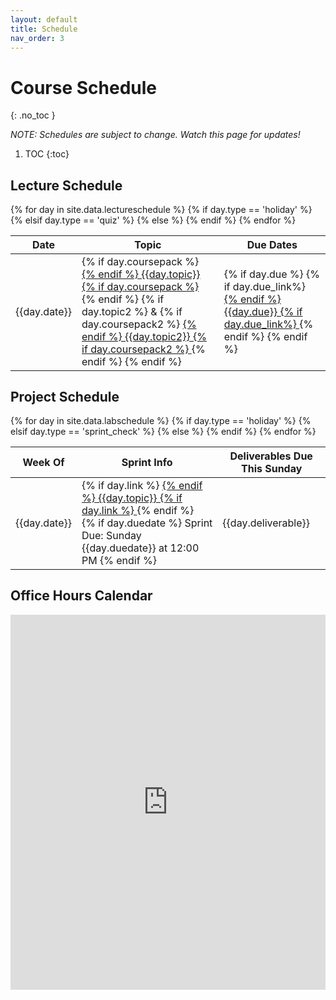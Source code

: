 ```yaml
---
layout: default
title: Schedule
nav_order: 3
---
```


# Course Schedule
{: .no_toc }

_NOTE: Schedules are subject to change.  Watch this page for updates!_

1. TOC
{:toc} 

## Lecture Schedule

<table class="schedtab"><thead>
<tr>
    <th>Date</th>
    <th>Topic</th>
    <th>Due Dates</th>
    </tr>
    </thead>
    <tbody>
{% for day in site.data.lectureschedule %}
{% if day.type == 'holiday' %}
<tr class="holiday">
{% elsif day.type == 'quiz' %}
<tr class="quiz">
{% else %}
<tr>
{% endif %}
<td class="text-center sched">{{day.date}}</td>
<td class="sched">
{% if day.coursepack %}
<a href="{{day.coursepack}}">
{% endif %}
{{day.topic}}
{% if day.coursepack %}
    </a>
{% endif %}
{% if day.topic2 %}
&
{% if day.coursepack2 %}
<a href="{{day.coursepack2}}">
{% endif %}
{{day.topic2}}
{% if day.coursepack2 %}
    </a>
{% endif %}
{% endif %}
</td>
<td class="sched">
{% if day.due %}
{% if day.due_link%}
<a href="{{day.due_link}}">
{% endif %}
{{day.due}}
{% if day.due_link%}
</a>
{% endif %}
{% endif %}
</td>
</tr>
{% endfor %}
</tbody></table>

## Project Schedule

<table class="schedtab"><thead>
<tr>
    <th>Week Of</th>
    <th>Sprint Info</th>
    <th>Deliverables Due This Sunday</th>
    </tr>
    </thead>
    <tbody>
{% for day in site.data.labschedule %}
{% if day.type == 'holiday' %}
<tr class="holiday">
{% elsif day.type == 'sprint_check' %}
<tr class="quiz">
{% else %}
<tr>
{% endif %}
<td class="text-center sched">{{day.date}}</td>
<td class="sched">
{% if day.link %}
<a href="{{day.link}}">
{% endif %}
{{day.topic}}
{% if day.link %}
</a>
{% endif %}
<br>
{% if day.duedate %}
<span class="sched-sub">
Sprint Due: Sunday {{day.duedate}} at 12:00 PM
</span>
{% endif %}
</td>
<td class="sched">
{{day.deliverable}}
</td>
</tr>
{% endfor %}
</tbody></table>


## Office Hours Calendar

<iframe src="https://calendar.google.com/calendar/embed?src=n0peik670v06jh9bfb0js1k1k8%40group.calendar.google.com&ctz=America%2FNew_York&mode=WEEK" style="border: 0" width="100%" height="600" frameborder="0" scrolling="no"></iframe>